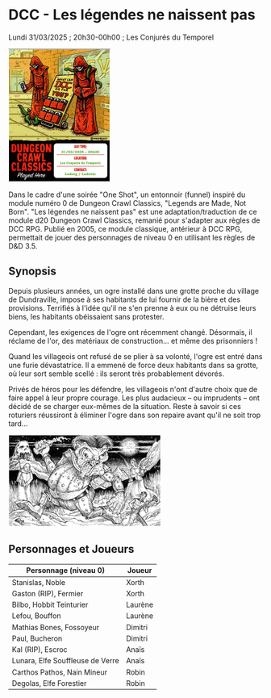 
# DCC - Les légendes ne naissent pas

Lundi 31/03/2025 ; 20h30-00h00 ; Les Conjurés du Temporel

[<img alt="dcc-played-here-2" title ="DCC RPG played here 2025/03/31" src="./assets/DCC-Played-Here-2025-03-31_r.jpg" class="center" width="40%">](./assets/DCC-Played-Here-2025-03-31_r.jpg)

Dans le cadre d'une soirée "One Shot", un entonnoir (funnel) inspiré du module numéro 0 de Dungeon Crawl Classics, "Legends are Made, Not Born". "Les légendes ne naissent pas" est une adaptation/traduction de ce module d20 Dungeon Crawl Classics, remanié pour s'adapter aux règles de DCC RPG.
Publié en 2005, ce module classique, antérieur à DCC RPG, permettait de jouer des personnages de niveau 0 en utilisant les règles de D&D 3.5.

## Synopsis

Depuis plusieurs années, un ogre installé dans une grotte proche du village de Dundraville, impose à ses habitants de lui fournir de la bière et des provisions. 
Terrifiés à l'idée qu'il ne s'en prenne à eux ou ne détruise leurs biens, les habitants obéissaient sans protester.

Cependant, les exigences de l'ogre ont récemment changé. Désormais, il réclame de l'or, des matériaux de construction... et même des prisonniers !

Quand les villageois ont refusé de se plier à sa volonté, l'ogre est entré dans une furie dévastatrice. Il a emmené de force deux habitants dans sa grotte, où leur sort semble scellé : ils seront très probablement dévorés.

Privés de héros pour les défendre, les villageois n'ont d'autre choix que de faire appel à leur propre courage. Les plus audacieux – ou imprudents – ont décidé de se charger eux-mêmes de la situation.
Reste à savoir si ces roturiers  réussiront à éliminer l'ogre dans son repaire avant qu'il ne soit trop tard... 

[<img alt="dcc-played-here-2" title ="DCC RPG played here 2025/03/31" src="./assets/dcc-0_couv_r.jpg" class="center" width="60%">](./assets/dcc-0_couv_r.jpg)

## Personnages et Joueurs

| Personnage (niveau 0) |  Joueur | 
| --- | --- |
| Stanislas, Noble | Xorth |
| Gaston (RIP), Fermier | Xorth |
| Bilbo, Hobbit Teinturier | Laurène |
| Lefou, Bouffon | Laurène |
| Mathias Bones, Fossoyeur | Dimitri |
| Paul, Bucheron | Dimitri |
| Kal (RIP), Escroc |  Anaïs |
| Lunara, Elfe Souffleuse de Verre |  Anaïs |
| Carthos Pathos, Nain Mineur | Robin | 
| Degolas, Elfe Forestier | Robin | 